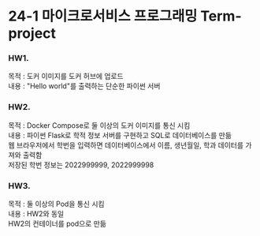 # 24-1 마이크로서비스 프로그래밍 Term-project

### HW1.<br>
목적 : 도커 이미지를 도커 허브에 업로드 <br>
내용 : "Hello world"를 출력하는 단순한 파이썬 서버

### HW2. <br>
목적 : Docker Compose로 둘 이상의 도커 이미지를 통신 시킴<br>
내용 : 파이썬 Flask로 학적 정보 서버를 구현하고 SQL로 데이터베이스를 만듦<br>
웹 브라우저에서 학번을 입력하면 데이터베이스에서 이름, 생년월일, 학과 데이터를 가져와 출력함<br> 저장된 학번 정보는 2022999999, 2022999998

### HW3. <br>
목적 : 둘 이상의 Pod을 통신 시킴<br>
내용 : HW2와 동일<br> HW2의 컨테이너를 pod으로 만듦
